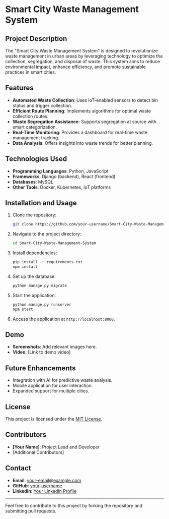 # Smart City Waste Management System

## Project Description
The "Smart City Waste Management System" is designed to revolutionize waste management in urban areas by leveraging technology to optimize the collection, segregation, and disposal of waste. This system aims to reduce environmental impact, enhance efficiency, and promote sustainable practices in smart cities.

## Features
- **Automated Waste Collection**: Uses IoT-enabled sensors to detect bin status and trigger collection.
- **Efficient Route Planning**: Implements algorithms for optimal waste collection routes.
- **Waste Segregation Assistance**: Supports segregation at source with smart categorization.
- **Real-Time Monitoring**: Provides a dashboard for real-time waste management tracking.
- **Data Analysis**: Offers insights into waste trends for better planning.

## Technologies Used
- **Programming Languages**: Python, JavaScript
- **Frameworks**: Django (backend), React (frontend)
- **Databases**: MySQL
- **Other Tools**: Docker, Kubernetes, IoT platforms

## Installation and Usage
1. Clone the repository:
   ```bash
   git clone https://github.com/your-username/Smart-City-Waste-Management-System.git
   ```
2. Navigate to the project directory:
   ```bash
   cd Smart-City-Waste-Management-System
   ```
3. Install dependencies:
   ```bash
   pip install -r requirements.txt
   npm install
   ```
4. Set up the database:
   ```bash
   python manage.py migrate
   ```
5. Start the application:
   ```bash
   python manage.py runserver
   npm start
   ```
6. Access the application at `http://localhost:8000`.

## Demo
- **Screenshots**: Add relevant images here.
- **Video**: [Link to demo video]

## Future Enhancements
- Integration with AI for predictive waste analysis.
- Mobile application for user interaction.
- Expanded support for multiple cities.

## License
This project is licensed under the [MIT License](LICENSE).

## Contributors
- **[Your Name]**: Project Lead and Developer
- [Additional Contributors]

## Contact
- **Email**: your-email@example.com
- **GitHub**: [your-username](https://github.com/your-username)
- **LinkedIn**: [Your LinkedIn Profile](https://linkedin.com/in/your-profile)

---
Feel free to contribute to this project by forking the repository and submitting pull requests.
